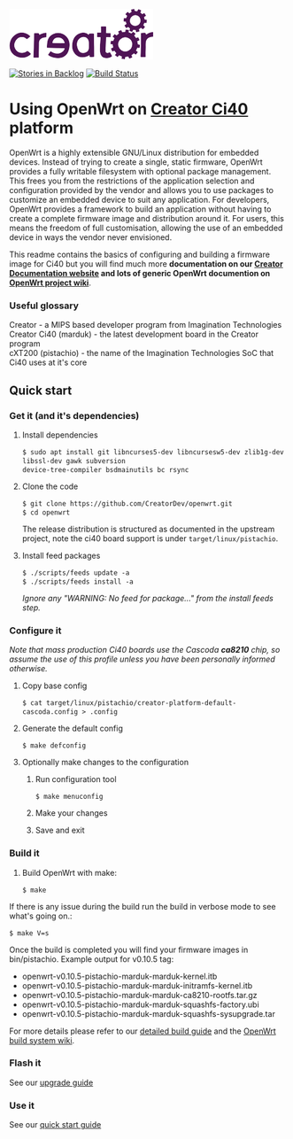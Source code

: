 [![Creator logo](https://raw.githubusercontent.com/CreatorKit/creator-docs/master/images/creatorlogo.png)](https://community.imgtec.com/platforms/creator-ci40/)

[![Stories in Backlog](https://badge.waffle.io/CreatorDev/openwrt.png?label=s:%20Backlog&title=Backlog)](http://waffle.io/CreatorDev/openwrt)
[![Build Status](http://jenkins.creatordev.io/buildStatus/icon?job=CreatorDev/openwrt/ci40)](http://jenkins.creatordev.io/job/CreatorDev/openwrt/ci40)

# Using OpenWrt on [Creator Ci40](https://community.imgtec.com/platforms/creator-ci40/) platform
OpenWrt is a highly extensible GNU/Linux distribution for embedded devices. Instead of trying to create a single, static firmware, OpenWrt provides
a fully writable filesystem with optional package management. This frees you from the restrictions of the application selection and configuration
provided by the vendor and allows you to use packages to customize an embedded device to suit any application. For developers, OpenWrt provides a
framework to build an application without having to create a complete firmware image and distribution around it. For users, this means the freedom
of full customisation, allowing the use of an embedded device in ways the vendor never envisioned.

This readme contains the basics of configuring and building a firmware image for Ci40 but you will find much more **documentation on our
[Creator Documentation website](https://docs.creatordev.io/ci40/guides/openwrt-platform/) and lots of generic OpenWrt documention on
[OpenWrt project wiki](http://wiki.openwrt.org/doc/start)**.

### Useful glossary
Creator - a MIPS based developer program from Imagination Technologies  
Creator Ci40 (marduk) - the latest development board in the Creator program  
cXT200 (pistachio) - the name of the Imagination Technologies SoC that Ci40 uses at it's core  

## Quick start
### Get it (and it's dependencies)
1. Install dependencies

    ```
    $ sudo apt install git libncurses5-dev libncursesw5-dev zlib1g-dev libssl-dev gawk subversion 
    device-tree-compiler bsdmainutils bc rsync
    ```
2. Clone the code

    ```
    $ git clone https://github.com/CreatorDev/openwrt.git
    $ cd openwrt
    ```
    The release distribution is structured as documented in the upstream project, note the ci40 board support is under `target/linux/pistachio`.
3. Install feed packages

    ```
    $ ./scripts/feeds update -a
    $ ./scripts/feeds install -a
    ```
    *Ignore any "WARNING: No feed for package..." from the install feeds step.*

### Configure it
*Note that mass production Ci40 boards use the Cascoda __ca8210__ chip, so assume the use of this profile unless you have been personally informed otherwise.*

1. Copy base config

    ```
    $ cat target/linux/pistachio/creator-platform-default-cascoda.config > .config
    ```
2. Generate the default config

    ```
    $ make defconfig
    ```
3. Optionally make changes to the configuration
    1. Run configuration tool

        ```
        $ make menuconfig
        ```
    2. Make your changes
    3. Save and exit

### Build it
1. Build OpenWrt with make:

    ```
    $ make
    ```

If there is any issue during the build run the build in verbose mode to see what's going on.:

```
$ make V=s
```

Once the build is completed you will find your firmware images in bin/pistachio. Example output for v0.10.5 tag:
* openwrt-v0.10.5-pistachio-marduk-marduk-kernel.itb
* openwrt-v0.10.5-pistachio-marduk-marduk-initramfs-kernel.itb
* openwrt-v0.10.5-pistachio-marduk-marduk-ca8210-rootfs.tar.gz
* openwrt-v0.10.5-pistachio-marduk-marduk-squashfs-factory.ubi
* openwrt-v0.10.5-pistachio-marduk-marduk-squashfs-sysupgrade.tar

For more details please refer to our [detailed build guide](https://docs.creatordev.io/ci40/guides/openwrt-platform/#building-openwrt)
and the [OpenWrt build system wiki]("http://wiki.openwrt.org/doc/howto/build").

### Flash it
See our [upgrade guide](https://docs.creatordev.io/ci40/guides/openwrt-platform/#upgrading-your-ci40-software)

### Use it
See our [quick start guide](https://docs.creatordev.io/ci40/guides/quick-start-guide/)

